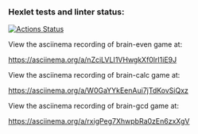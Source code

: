 ### Hexlet tests and linter status:
[![Actions Status](https://github.com/Dasha3001/frontend-project-44/actions/workflows/hexlet-check.yml/badge.svg)](https://github.com/Dasha3001/frontend-project-44/actions)



View the asciinema recording of brain-even game at:

https://asciinema.org/a/nZciLVLI1VHwgkXf0lrI1iE9J 


View the asciinema recording of brain-calc game at:

https://asciinema.org/a/W0GaYYkEenAui7jTdKovSiQxz


View the asciinema recording of brain-gcd game at:

https://asciinema.org/a/rxigPeg7XhwpbRa0zEn6zxXgV